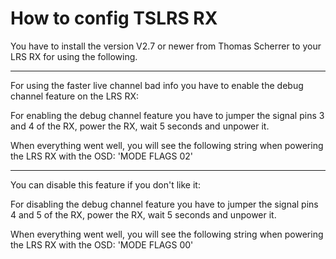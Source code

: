 # How to config TSLRS RX #


You have to install the version V2.7 or newer from Thomas Scherrer to your LRS RX for using the following.


---


For using the faster live channel bad info you have to enable the debug channel feature on the LRS RX:

For enabling the debug channel feature you have to jumper the signal pins 3 and 4 of the RX, power the RX, wait 5 seconds and unpower it.

When everything went well, you will see the following string when powering the LRS RX with the OSD: 'MODE FLAGS 02'


---


You can disable this feature if you don't like it:

For disabling the debug channel feature you have to jumper the signal pins 4 and 5 of the RX, power the RX, wait 5 seconds and unpower it.

When everything went well, you will see the following string when powering the LRS RX with the OSD: 'MODE FLAGS 00'